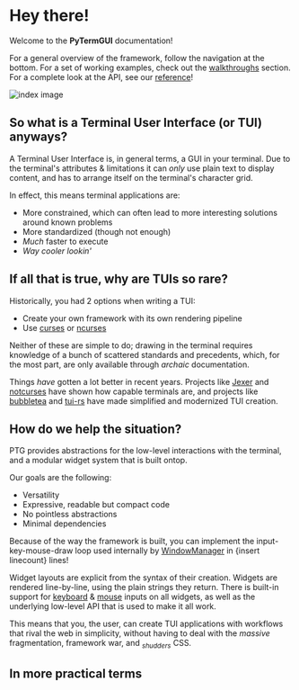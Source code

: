 # Hey there!

Welcome to the **PyTermGUI** documentation!

For a general overview of the framework, follow the navigation at the bottom. For a set of working examples, check out the [walkthroughs](/walkthroughs) section. For a complete look at the API, see our [reference](/reference)!

![index image](/assets/screenshot.png)

## So what is a Terminal User Interface (or TUI) anyways?

A Terminal User Interface is, in general terms, a GUI in your terminal. Due to the terminal's attributes & limitations it can _only_ use plain text to display content, and has to arrange itself on the terminal's character grid.

In effect, this means terminal applications are:

- More constrained, which can often lead to more interesting solutions around known problems
- More standardized (though not enough)
- _Much_ faster to execute
- _Way cooler lookin'_

## If all that is true, why are TUIs so rare?

Historically, you had 2 options when writing a TUI:

- Create your own framework with its own rendering pipeline
- Use [curses](https://en.wikipedia.org/wiki/Curses_(programming_library)) or [ncurses](https://en.wikipedia.org/wiki/Ncurses)

Neither of these are simple to do; drawing in the terminal requires knowledge of a bunch of scattered standards and precedents, which, for the most part, are only available through _archaic_ documentation.

Things _have_ gotten a lot better in recent years. Projects like [Jexer](https://jexer.sourceforge.io/) and [notcurses](https://github.com/dankamongmen/notcurses) have shown how capable terminals are, and projects like [bubbletea](https://github.com/charmbracelet/bubbletea) and [tui-rs](https://github.com/fdehau/tui-rs) have made simplified and modernized TUI creation.

## How do we help the situation?

PTG provides abstractions for the low-level interactions with the terminal, and a modular widget system that is built ontop.

Our goals are the following:

- Versatility
- Expressive, readable but compact code
- No pointless abstractions
- Minimal dependencies

Because of the way the framework is built, you can implement the input-key-mouse-draw loop used internally by [WindowManager](/reference/pytermgui/window_manager.manager#pytermgui.window_manager.WindowManager) in {insert linecount} lines!

Widget layouts are explicit from the syntax of their creation. Widgets are rendered line-by-line, using the plain strings they return. There is built-in support for [keyboard](/widgets/custom#keyboard-input) & [mouse](/widgets/custom#mouse-input) inputs on all widgets, as well as the underlying low-level API that is used to make it all work.

This means that you, the user, can create TUI applications with workflows that rival the web in simplicity, without having to deal with the _massive_ fragmentation, framework war, and <sub>_shudders_</sub> CSS.

## In more practical terms

```termage include=docs/src/crud.py
```
